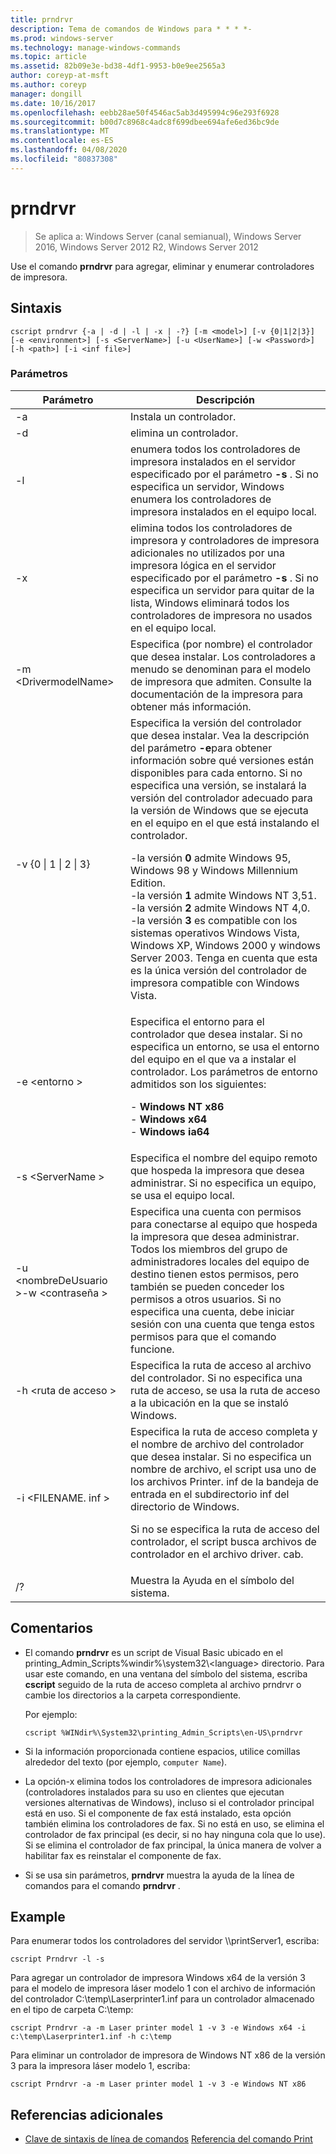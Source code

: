 ```yaml
---
title: prndrvr
description: Tema de comandos de Windows para * * * *-
ms.prod: windows-server
ms.technology: manage-windows-commands
ms.topic: article
ms.assetid: 82b09e3e-bd38-4df1-9953-b0e9ee2565a3
author: coreyp-at-msft
ms.author: coreyp
manager: dongill
ms.date: 10/16/2017
ms.openlocfilehash: eebb28ae50f4546ac5ab3d495994c96e293f6928
ms.sourcegitcommit: b00d7c8968c4adc8f699dbee694afe6ed36bc9de
ms.translationtype: MT
ms.contentlocale: es-ES
ms.lasthandoff: 04/08/2020
ms.locfileid: "80837308"
---
```

# <a name="prndrvr"></a>prndrvr

>Se aplica a: Windows Server (canal semianual), Windows Server 2016, Windows Server 2012 R2, Windows Server 2012

Use el comando **prndrvr** para agregar, eliminar y enumerar controladores de impresora.

## <a name="syntax"></a>Sintaxis
```
cscript prndrvr {-a | -d | -l | -x | -?} [-m <model>] [-v {0|1|2|3}] 
[-e <environment>] [-s <ServerName>] [-u <UserName>] [-w <Password>] 
[-h <path>] [-i <inf file>]
```

### <a name="parameters"></a>Parámetros

|Parámetro|Descripción|
|-------|--------|
|-a|Instala un controlador.|
|-d|elimina un controlador.|
|-l|enumera todos los controladores de impresora instalados en el servidor especificado por el parámetro **-s** . Si no especifica un servidor, Windows enumera los controladores de impresora instalados en el equipo local.|
|-x|elimina todos los controladores de impresora y controladores de impresora adicionales no utilizados por una impresora lógica en el servidor especificado por el parámetro **-s** . Si no especifica un servidor para quitar de la lista, Windows eliminará todos los controladores de impresora no usados en el equipo local.|
|-m \<DrivermodelName\>|Especifica (por nombre) el controlador que desea instalar. Los controladores a menudo se denominan para el modelo de impresora que admiten. Consulte la documentación de la impresora para obtener más información.|
|-v {0 &#124; 1 &#124; 2 &#124; 3}|Especifica la versión del controlador que desea instalar. Vea la descripción del parámetro **-e**para obtener información sobre qué versiones están disponibles para cada entorno. Si no especifica una versión, se instalará la versión del controlador adecuado para la versión de Windows que se ejecuta en el equipo en el que está instalando el controlador.<p>-la versión **0** admite Windows 95, Windows 98 y Windows Millennium Edition.<br />-la versión **1** admite Windows NT 3,51.<br />-la versión **2** admite Windows NT 4,0.<br />-la versión **3** es compatible con los sistemas operativos Windows Vista, Windows XP, Windows 2000 y windows Server 2003. Tenga en cuenta que esta es la única versión del controlador de impresora compatible con Windows Vista.|
|-e \<entorno >|Especifica el entorno para el controlador que desea instalar. Si no especifica un entorno, se usa el entorno del equipo en el que va a instalar el controlador. Los parámetros de entorno admitidos son los siguientes:<p>-   **Windows NT x86**<br />-   **Windows x64**<br />-   **Windows ia64**|
|-s \<ServerName >|Especifica el nombre del equipo remoto que hospeda la impresora que desea administrar. Si no especifica un equipo, se usa el equipo local.|
|-u \<nombreDeUsuario >-w \<contraseña >|Especifica una cuenta con permisos para conectarse al equipo que hospeda la impresora que desea administrar. Todos los miembros del grupo de administradores locales del equipo de destino tienen estos permisos, pero también se pueden conceder los permisos a otros usuarios. Si no especifica una cuenta, debe iniciar sesión con una cuenta que tenga estos permisos para que el comando funcione.|
|-h \<ruta de acceso >|Especifica la ruta de acceso al archivo del controlador. Si no especifica una ruta de acceso, se usa la ruta de acceso a la ubicación en la que se instaló Windows.|
|-i \<FILENAME. inf >|Especifica la ruta de acceso completa y el nombre de archivo del controlador que desea instalar. Si no especifica un nombre de archivo, el script usa uno de los archivos Printer. inf de la bandeja de entrada en el subdirectorio inf del directorio de Windows.<p>Si no se especifica la ruta de acceso del controlador, el script busca archivos de controlador en el archivo driver. cab.|
|/?|Muestra la Ayuda en el símbolo del sistema.|

## <a name="remarks"></a>Comentarios
- El comando **prndrvr** es un script de Visual Basic ubicado en el printing_Admin_Scripts%windir%\system32\\\<language> directorio. Para usar este comando, en una ventana del símbolo del sistema, escriba **cscript** seguido de la ruta de acceso completa al archivo prndrvr o cambie los directorios a la carpeta correspondiente.

  Por ejemplo:
  ```
  cscript %WINdir%\System32\printing_Admin_Scripts\en-US\prndrvr
  ```
- Si la información proporcionada contiene espacios, utilice comillas alrededor del texto (por ejemplo, `computer Name`).
- La opción-x elimina todos los controladores de impresora adicionales (controladores instalados para su uso en clientes que ejecutan versiones alternativas de Windows), incluso si el controlador principal está en uso. Si el componente de fax está instalado, esta opción también elimina los controladores de fax. Si no está en uso, se elimina el controlador de fax principal (es decir, si no hay ninguna cola que lo use). Si se elimina el controlador de fax principal, la única manera de volver a habilitar fax es reinstalar el componente de fax.
- Si se usa sin parámetros, **prndrvr** muestra la ayuda de la línea de comandos para el comando **prndrvr** .

## <a name="examples"></a><a name=BKMK_examples></a>Example

Para enumerar todos los controladores del servidor \\\printServer1, escriba:
```
cscript Prndrvr -l -s
```

Para agregar un controlador de impresora Windows x64 de la versión 3 para el modelo de impresora láser modelo 1 con el archivo de información del controlador C:\temp\Laserprinter1.inf para un controlador almacenado en el tipo de carpeta C:\temp:
```
cscript Prndrvr -a -m Laser printer model 1 -v 3 -e Windows x64 -i c:\temp\Laserprinter1.inf -h c:\temp
```

Para eliminar un controlador de impresora de Windows NT x86 de la versión 3 para la impresora láser modelo 1, escriba:
```
cscript Prndrvr -a -m Laser printer model 1 -v 3 -e Windows NT x86 
```

## <a name="additional-references"></a>Referencias adicionales
- [Clave de sintaxis de línea de comandos](command-line-syntax-key.md)
[Referencia del comando Print](print-command-reference.md)

